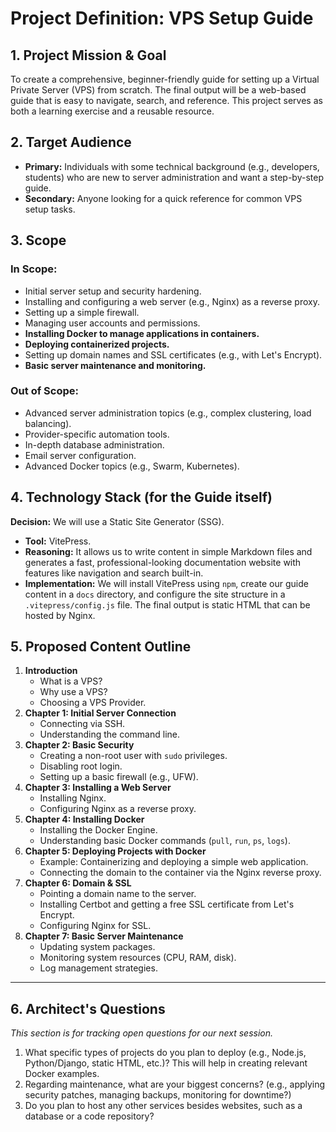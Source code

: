 # Project Definition: VPS Setup Guide

## 1. Project Mission & Goal

To create a comprehensive, beginner-friendly guide for setting up a Virtual Private Server (VPS) from scratch. The final output will be a web-based guide that is easy to navigate, search, and reference. This project serves as both a learning exercise and a reusable resource.

## 2. Target Audience

*   **Primary:** Individuals with some technical background (e.g., developers, students) who are new to server administration and want a step-by-step guide.
*   **Secondary:** Anyone looking for a quick reference for common VPS setup tasks.

## 3. Scope

### In Scope:

*   Initial server setup and security hardening.
*   Installing and configuring a web server (e.g., Nginx) as a reverse proxy.
*   Setting up a simple firewall.
*   Managing user accounts and permissions.
*   **Installing Docker to manage applications in containers.**
*   **Deploying containerized projects.**
*   Setting up domain names and SSL certificates (e.g., with Let's Encrypt).
*   **Basic server maintenance and monitoring.**

### Out of Scope:

*   Advanced server administration topics (e.g., complex clustering, load balancing).
*   Provider-specific automation tools.
*   In-depth database administration.
*   Email server configuration.
*   Advanced Docker topics (e.g., Swarm, Kubernetes).

## 4. Technology Stack (for the Guide itself)

**Decision:** We will use a Static Site Generator (SSG).

*   **Tool:** VitePress.
*   **Reasoning:** It allows us to write content in simple Markdown files and generates a fast, professional-looking documentation website with features like navigation and search built-in.
*   **Implementation:** We will install VitePress using `npm`, create our guide content in a `docs` directory, and configure the site structure in a `.vitepress/config.js` file. The final output is static HTML that can be hosted by Nginx.

## 5. Proposed Content Outline

1.  **Introduction**
    *   What is a VPS?
    *   Why use a VPS?
    *   Choosing a VPS Provider.
2.  **Chapter 1: Initial Server Connection**
    *   Connecting via SSH.
    *   Understanding the command line.
3.  **Chapter 2: Basic Security**
    *   Creating a non-root user with `sudo` privileges.
    *   Disabling root login.
    *   Setting up a basic firewall (e.g., UFW).
4.  **Chapter 3: Installing a Web Server**
    *   Installing Nginx.
    *   Configuring Nginx as a reverse proxy.
5.  **Chapter 4: Installing Docker**
    *   Installing the Docker Engine.
    *   Understanding basic Docker commands (`pull`, `run`, `ps`, `logs`).
6.  **Chapter 5: Deploying Projects with Docker**
    *   Example: Containerizing and deploying a simple web application.
    *   Connecting the domain to the container via the Nginx reverse proxy.
7.  **Chapter 6: Domain & SSL**
    *   Pointing a domain name to the server.
    *   Installing Certbot and getting a free SSL certificate from Let's Encrypt.
    *   Configuring Nginx for SSL.
8.  **Chapter 7: Basic Server Maintenance**
    *   Updating system packages.
    *   Monitoring system resources (CPU, RAM, disk).
    *   Log management strategies.

---

## 6. Architect's Questions

*This section is for tracking open questions for our next session.*

1.  What specific types of projects do you plan to deploy (e.g., Node.js, Python/Django, static HTML, etc.)? This will help in creating relevant Docker examples.
2.  Regarding maintenance, what are your biggest concerns? (e.g., applying security patches, managing backups, monitoring for downtime?)
3.  Do you plan to host any other services besides websites, such as a database or a code repository?
